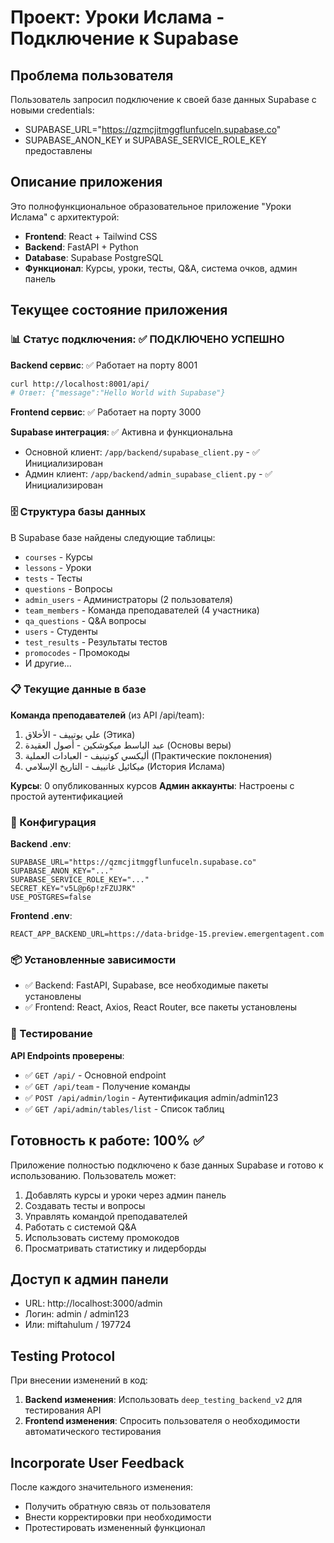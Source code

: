 # Проект: Уроки Ислама - Подключение к Supabase

## Проблема пользователя
Пользователь запросил подключение к своей базе данных Supabase с новыми credentials:
- SUPABASE_URL="https://qzmcjitmggflunfuceln.supabase.co"
- SUPABASE_ANON_KEY и SUPABASE_SERVICE_ROLE_KEY предоставлены

## Описание приложения
Это полнофункциональное образовательное приложение "Уроки Ислама" с архитектурой:
- **Frontend**: React + Tailwind CSS
- **Backend**: FastAPI + Python
- **Database**: Supabase PostgreSQL
- **Функционал**: Курсы, уроки, тесты, Q&A, система очков, админ панель

## Текущее состояние приложения

### 📊 Статус подключения: ✅ ПОДКЛЮЧЕНО УСПЕШНО

**Backend сервис**: ✅ Работает на порту 8001
```bash
curl http://localhost:8001/api/
# Ответ: {"message":"Hello World with Supabase"}
```

**Frontend сервис**: ✅ Работает на порту 3000

**Supabase интеграция**: ✅ Активна и функциональна
- Основной клиент: `/app/backend/supabase_client.py` - ✅ Инициализирован
- Админ клиент: `/app/backend/admin_supabase_client.py` - ✅ Инициализирован

### 🗄️ Структура базы данных
В Supabase базе найдены следующие таблицы:
- `courses` - Курсы
- `lessons` - Уроки 
- `tests` - Тесты
- `questions` - Вопросы
- `admin_users` - Администраторы (2 пользователя)
- `team_members` - Команда преподавателей (4 участника)
- `qa_questions` - Q&A вопросы
- `users` - Студенты
- `test_results` - Результаты тестов
- `promocodes` - Промокоды
- И другие...

### 📋 Текущие данные в базе
**Команда преподавателей** (из API /api/team):
1. علي يوتييف - الأخلاق (Этика)
2. عبد الباسط ميكوشكين - أصول العقيدة (Основы веры)  
3. أليكسي كوتينيف - العبادات العملية (Практические поклонения)
4. ميكائيل غانييف - التاريخ الإسلامي (История Ислама)

**Курсы**: 0 опубликованных курсов
**Админ аккаунты**: Настроены с простой аутентификацией

### 🔧 Конфигурация
**Backend .env**:
```
SUPABASE_URL="https://qzmcjitmggflunfuceln.supabase.co"
SUPABASE_ANON_KEY="..."
SUPABASE_SERVICE_ROLE_KEY="..."
SECRET_KEY="v5L@p6p!zFZUJRK"
USE_POSTGRES=false
```

**Frontend .env**:
```
REACT_APP_BACKEND_URL=https://data-bridge-15.preview.emergentagent.com
```

### 📦 Установленные зависимости
- ✅ Backend: FastAPI, Supabase, все необходимые пакеты установлены
- ✅ Frontend: React, Axios, React Router, все пакеты установлены

### 🧪 Тестирование
**API Endpoints проверены**:
- ✅ `GET /api/` - Основной endpoint
- ✅ `GET /api/team` - Получение команды
- ✅ `POST /api/admin/login` - Аутентификация admin/admin123
- ✅ `GET /api/admin/tables/list` - Список таблиц

## Готовность к работе: 100% ✅

Приложение полностью подключено к базе данных Supabase и готово к использованию. Пользователь может:
1. Добавлять курсы и уроки через админ панель
2. Создавать тесты и вопросы
3. Управлять командой преподавателей  
4. Работать с системой Q&A
5. Использовать систему промокодов
6. Просматривать статистику и лидерборды

## Доступ к админ панели
- URL: http://localhost:3000/admin
- Логин: admin / admin123
- Или: miftahulum / 197724

## Testing Protocol
При внесении изменений в код:
1. **Backend изменения**: Использовать `deep_testing_backend_v2` для тестирования API
2. **Frontend изменения**: Спросить пользователя о необходимости автоматического тестирования

## Incorporate User Feedback  
После каждого значительного изменения:
- Получить обратную связь от пользователя
- Внести корректировки при необходимости
- Протестировать измененный функционал
